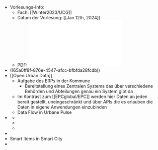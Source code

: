 - Vorlesungs-Info:
	- Fach: [[Winter2023/UCG]]
	- Datum der Vorlesung: [[Jan 12th, 2024]]
	- PDF: ![Ubicomp-Biz-2022-Part-III-LH.pdf](../assets/Ubicomp-Biz-2022-Part-III-LH_1705049729133_0.pdf)
- ((65a0ff8f-876e-4547-afcc-bfbfda28fcdb))
- [[Open Urban Data]]
	- Aufgabe des ERPs in der Kommune
		- Bereitstellung eines Zentralen Systems das über verschiedene Behörden und Abteilungen genau ein System gibt da
	- Im Kontrast zum [[EPCglobal/EPC]] werden hier Daten an jeden bereit gestellt, uneingeschränkt und über APIs die es erlauben die Daten in eigene Anwendungen einzubinden
	- Data Flow in Urbane Pulse
-
	-
	-
	-
-
- Smart Items in Smart City
-